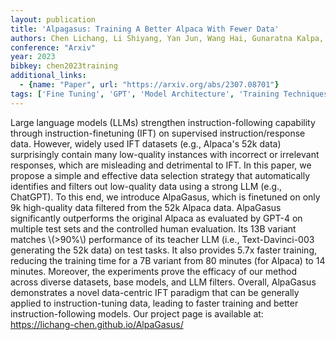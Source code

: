 ```yaml
---
layout: publication
title: 'Alpagasus: Training A Better Alpaca With Fewer Data'
authors: Chen Lichang, Li Shiyang, Yan Jun, Wang Hai, Gunaratna Kalpa, Yadav Vikas, Tang Zheng, Srinivasan Vijay, Zhou Tianyi, Huang Heng, Jin Hongxia
conference: "Arxiv"
year: 2023
bibkey: chen2023training
additional_links:
  - {name: "Paper", url: "https://arxiv.org/abs/2307.08701"}
tags: ['Fine Tuning', 'GPT', 'Model Architecture', 'Training Techniques', 'Uncategorized']
---
```

Large language models (LLMs) strengthen instruction-following capability through instruction-finetuning (IFT) on supervised instruction/response data. However, widely used IFT datasets (e.g., Alpaca's 52k data) surprisingly contain many low-quality instances with incorrect or irrelevant responses, which are misleading and detrimental to IFT. In this paper, we propose a simple and effective data selection strategy that automatically identifies and filters out low-quality data using a strong LLM (e.g., ChatGPT). To this end, we introduce AlpaGasus, which is finetuned on only 9k high-quality data filtered from the 52k Alpaca data. AlpaGasus significantly outperforms the original Alpaca as evaluated by GPT-4 on multiple test sets and the controlled human evaluation. Its 13B variant matches \\(>90\%\\) performance of its teacher LLM (i.e., Text-Davinci-003 generating the 52k data) on test tasks. It also provides 5.7x faster training, reducing the training time for a 7B variant from 80 minutes (for Alpaca) to 14 minutes. Moreover, the experiments prove the efficacy of our method across diverse datasets, base models, and LLM filters. Overall, AlpaGasus demonstrates a novel data-centric IFT paradigm that can be generally applied to instruction-tuning data, leading to faster training and better instruction-following models. Our project page is available at: https://lichang-chen.github.io/AlpaGasus/
